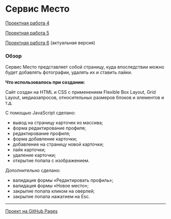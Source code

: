 # Сервис Место
[Проектная работа 4](https://github.com/ProjectOnGitHub/mesto/tree/mesto-4)

[Проектная работа 5](https://github.com/ProjectOnGitHub/mesto/tree/mesto-5)

[Проектная работа 6](https://projectongithub.github.io/mesto/)
(актуальная версия)

### Обзор

Сервис Место представляет собой страницу, куда впоследствии можно будет добавлять фотографии, удалять их и ставить лайки.

**Что использовалось при создании:**

Сайт создан на HTML и CSS с применением Flexible Box Layout, Grid Layout, медиазапросов, относительных размеров блоков и элементов и т.д.

C помощью JavaScript сделано:

* вывод на страницу карточек из массива;
* форма редактирование профиля;
* редактирование профиля;
* форма добавление карточки;
* добавление на страницу новой карточки;
* лайк карточки;
* удаление карточки;
* открытие попапа с изображением.

Дополнительно сделано:

* валидация формы «Редактировать профиль»;
* валидация формы «Новое место»;
* закрытие попапа кликом на оверлей;
* закрытие попапа нажатием на Esc.

---

[Проект на GitHub Pages](https://projectongithub.github.io/mesto/)

